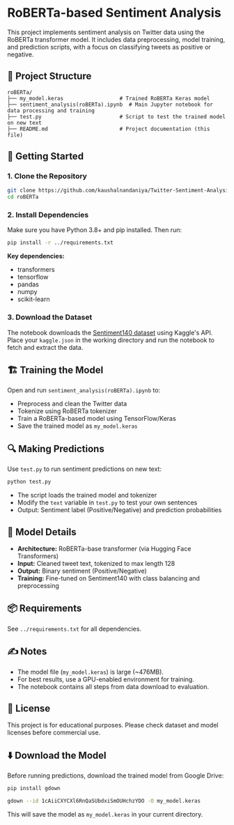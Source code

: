 # RoBERTa-based Sentiment Analysis

This project implements sentiment analysis on Twitter data using the RoBERTa transformer model. It includes data preprocessing, model training, and prediction scripts, with a focus on classifying tweets as positive or negative.

## 📁 Project Structure

```
roBERTa/
├── my_model.keras                  # Trained RoBERTa Keras model
├── sentiment_analysis(roBERTa).ipynb  # Main Jupyter notebook for data processing and training
├── test.py                         # Script to test the trained model on new text
├── README.md                       # Project documentation (this file)
```

## 🚀 Getting Started

### 1. Clone the Repository

```bash
git clone https://github.com/kaushalnandaniya/Twitter-Sentiment-Analysis-Using-roBERTa.git
cd roBERTa
```

### 2. Install Dependencies

Make sure you have Python 3.8+ and pip installed. Then run:

```bash
pip install -r ../requirements.txt
```

**Key dependencies:**
- transformers
- tensorflow
- pandas
- numpy
- scikit-learn

### 3. Download the Dataset

The notebook downloads the [Sentiment140 dataset](https://www.kaggle.com/kazanova/sentiment140) using Kaggle's API. Place your `kaggle.json` in the working directory and run the notebook to fetch and extract the data.

## 🏗️ Training the Model

Open and run `sentiment_analysis(roBERTa).ipynb` to:
- Preprocess and clean the Twitter data
- Tokenize using RoBERTa tokenizer
- Train a RoBERTa-based model using TensorFlow/Keras
- Save the trained model as `my_model.keras`

## 🔍 Making Predictions

Use `test.py` to run sentiment predictions on new text:

```bash
python test.py
```

- The script loads the trained model and tokenizer
- Modify the `text` variable in `test.py` to test your own sentences
- Output: Sentiment label (Positive/Negative) and prediction probabilities

## 🧠 Model Details

- **Architecture:** RoBERTa-base transformer (via Hugging Face Transformers)
- **Input:** Cleaned tweet text, tokenized to max length 128
- **Output:** Binary sentiment (Positive/Negative)
- **Training:** Fine-tuned on Sentiment140 with class balancing and preprocessing

## 📦 Requirements

See `../requirements.txt` for all dependencies.

## ✍️ Notes
- The model file (`my_model.keras`) is large (~476MB).
- For best results, use a GPU-enabled environment for training.
- The notebook contains all steps from data download to evaluation.

## 📄 License

This project is for educational purposes. Please check dataset and model licenses before commercial use.

## ⬇️ Download the Model

Before running predictions, download the trained model from Google Drive:

```bash
pip install gdown

gdown --id 1cAiiCXYCXl6RnQaSUbdxiSmOUHchzYDO -O my_model.keras
```

This will save the model as `my_model.keras` in your current directory. 

